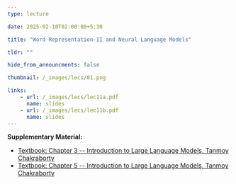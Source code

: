 ```yaml
---
type: lecture

date: 2025-02-10T02:00:00+5:30

title: "Word Representation-II and Neural Language Models"

tldr: ""

hide_from_announcments: false

thumbnail: /_images/lecs/01.png

links: 
    - url: /_images/lecs/lec11a.pdf
      name: slides
    - url: /_images/lecs/lec11b.pdf
      name: slides
---
```

**Supplementary Material:**
- [Textbook: Chapter 3 -- Introduction to Large Language Models, Tanmoy Chakraborty](https://www.amazon.in/Introduction-Large-Language-Models-Generative/dp/936386474X?crid=3EEJDPN3KFTX2&dib=eyJ2IjoiMSJ9.4K1aiA--SOAJiVgp0r98fQ._Dsmj2zd6yN1P6aoDLSXZJ1cdi7H9OnVvi9S_Edmw_E&dib_tag=se&keywords=tanmoy+chakraborty%2C+introduction+to+large+language+models&qid=1739206737&sprefix=tanmoy%2Caps%2C285&sr=8-1)
- [Textbook: Chapter 5 -- Introduction to Large Language Models, Tanmoy Chakraborty](https://www.amazon.in/Introduction-Large-Language-Models-Generative/dp/936386474X?crid=3EEJDPN3KFTX2&dib=eyJ2IjoiMSJ9.4K1aiA--SOAJiVgp0r98fQ._Dsmj2zd6yN1P6aoDLSXZJ1cdi7H9OnVvi9S_Edmw_E&dib_tag=se&keywords=tanmoy+chakraborty%2C+introduction+to+large+language+models&qid=1739206737&sprefix=tanmoy%2Caps%2C285&sr=8-1)
